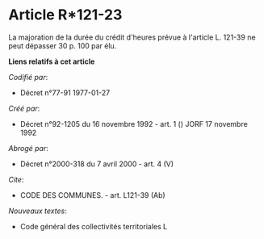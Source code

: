 # Article R*121-23

La majoration de la durée du crédit d'heures prévue à l'article L. 121-39 ne peut dépasser 30 p. 100 par élu.

**Liens relatifs à cet article**

_Codifié par_:

  - Décret n°77-91 1977-01-27

_Créé par_:

  - Décret n°92-1205 du 16 novembre 1992 - art. 1 () JORF 17 novembre 1992

_Abrogé par_:

  - Décret n°2000-318 du 7 avril 2000 - art. 4 (V)

_Cite_:

  - CODE DES COMMUNES. - art. L121-39 (Ab)

_Nouveaux textes_:

  - Code général des collectivités territoriales L
